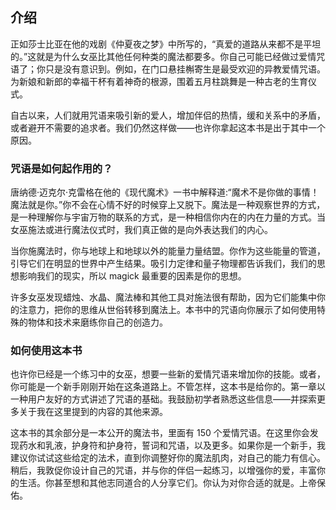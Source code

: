 

## 介绍

正如莎士比亚在他的戏剧《仲夏夜之梦》中所写的，“真爱的道路从来都不是平坦的。”这就是为什么女巫比其他任何种类的魔法都要多。你自己可能已经做过爱情咒语了；你只是没有意识到。例如，在门口悬挂槲寄生是最受欢迎的异教爱情咒语。为新娘和新郎的幸福干杯有着神奇的根源，围着五月柱跳舞是一种古老的生育仪式。

自古以来，人们就用咒语来吸引新的爱人，增加伴侣的热情，缓和关系中的矛盾，或者避开不需要的追求者。我们仍然这样做——也许你拿起这本书是出于其中一个原因。

### 咒语是如何起作用的？

唐纳德·迈克尔·克雷格在他的《现代魔术》一书中解释道:“魔术不是你做的事情！魔法就是你。”你不会在心情不好的时候穿上又脱下。魔法是一种观察世界的方式，是一种理解你与宇宙万物的联系的方式，是一种相信你内在的内在力量的方式。当女巫施法或进行魔法仪式时，我们真正做的是向外表达我们的内心。

当你施魔法时，你与地球上和地球以外的能量力量结盟。你作为这些能量的管道，引导它们在明显的世界中产生结果。吸引力定律和量子物理都告诉我们，我们的思想影响我们的现实，所以 magick 最重要的因素是你的思想。

许多女巫发现蜡烛、水晶、魔法棒和其他工具对施法很有帮助，因为它们能集中你的注意力，把你的思维从世俗转移到魔法上。本书中的咒语向你展示了如何使用特殊的物体和技术来磨练你自己的创造力。

### 如何使用这本书

也许你已经是一个练习中的女巫，想要一些新的爱情咒语来增加你的技能。或者，你可能是一个新手刚刚开始在这条道路上。不管怎样，这本书是给你的。第一章以一种用户友好的方式讲述了咒语的基础。我鼓励初学者熟悉这些信息——并探索更多关于我在这里提到的内容的其他来源。

这本书的其余部分是一本公开的魔法书，里面有 150 个爱情咒语。在这里你会发现药水和乳液，护身符和护身符，誓词和咒语，以及更多。如果你是一个新手，我建议你试试这些给定的法术，直到你调整好你的魔法肌肉，对自己的能力有信心。稍后，我敦促你设计自己的咒语，并与你的伴侣一起练习，以增强你的爱，丰富你的生活。你甚至想和其他志同道合的人分享它们。你认为对你合适的就是。上帝保佑。